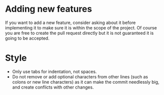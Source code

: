 # Adding new features
If you want to add a new feature, consider asking about it before implementing it to make sure it is within the scope of the project. Of course you are free to create the pull request directly but it is not guaranteed it is going to be accepted.

# Style
- Only use tabs for indentation, not spaces.
- Do not remove or add optional characters from other lines (such as colons or new line characters) as it can make the commit needlessly big, and create conflicts with other changes.
